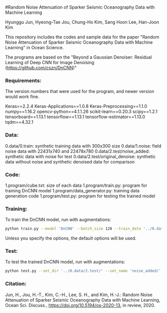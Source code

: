 #Random Noise Attenuation of Sparker Seismic Oceanography Data with Machine Learning

Hyunggu Jun, Hyeong-Tae Jou, Chung-Ho Kim, Sang Hoon Lee, Han-Joon Kim

This repository includes the codes and sample data for the paper
"Random Noise Attenuation of Sparker Seismic Oceanography Data with Machine Learning" in Ocean Science. 
 

The programs are based on the "Beyond a Gaussian Denoiser: Residual Learning of Deep CNN for Image Denoising (https://github.com/cszn/DnCNN)"

### Requirements:
The version numbers that were used for the program, and newer version would work fine. 

Keras==2.2.4
Keras-Applications==1.0.8
Keras-Preprocessing==1.1.0
numpy==1.16.2
opencv-python==4.1.1.26
scikit-learn==0.20.3
scipy==1.2.1
tensorboard==1.13.1
tensorflow==1.13.1
tensorflow-estimator==1.13.0
tqdm==4.32.1


### Data:
0.data/0.train: synthetic training data with 300x300 size
0.data/1.noise: field noise data with 22431x740 and 22478x780
0.data/2.test/noise_added: synthetic data with noise for test
0.data/2.test/original_denoise: synthetic data without noise and synthetic denoised data for comparison

### Code:
1.program/cube.txt: size of each data
1.program/train.py: program for training DnCNN model
1.program/data_generator.py: training data generation code
1.program/test.py: program for testing the trained model

### Training: 
To train the DnCNN model, run with augmentations:

```bash
python train.py --model 'DnCNN' --batch_size 128 --train_data '../0.data/0.train/' --noise_data '../0.data/1.noise/' --epoch 20
```

Unless you specify the options, the default options will be used.

### Test:
To test the trained DnCNN model, run with augmentations:

```bash
python test.py --set_dir '../0.data/2.test/' --set_name 'noise_added/' --model_dir './models/DnCNN/' --model_name 'model_020.hdf5' --result_dir 'results'
```

### Citation:
Jun, H., Jou, H.-T., Kim, C.-H., Lee, S. H., and Kim, H.-J.: Random Noise Attenuation of Sparker Seismic Oceanography Data with Machine Learning, Ocean Sci. Discuss., https://doi.org/10.5194/os-2020-13, in review, 2020.
